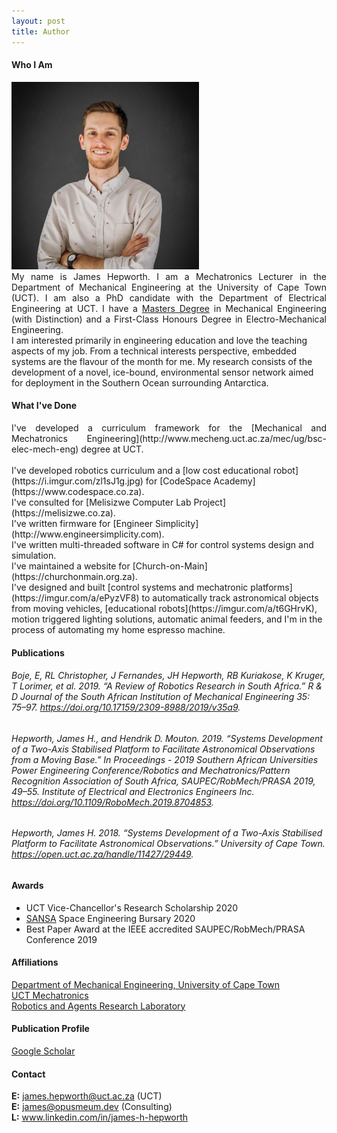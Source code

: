```yaml
---
layout: post
title: Author
---
```


#### Who I Am

<img src="https://raw.githubusercontent.com/opus-meum/opus-meum.github.io/master/assets/images/james_hepworth.jpeg" style="width:300px;height:300px;">

<div style = "text-align: justify;
  text-indent: 0em;
  text-justify: inter-word;">
My name is James Hepworth. I am a Mechatronics Lecturer in the Department of Mechanical Engineering at the University of Cape Town (UCT). I am also a PhD candidate with the Department of Electrical Engineering at UCT. I have a <a href="https://github.com/opus-meum/masters">Masters Degree</a> in Mechanical Engineering (with Distinction) and a First-Class Honours Degree in Electro-Mechanical Engineering.
</div>
I am interested primarily in engineering education and love the teaching aspects of my job. From a technical interests perspective, embedded systems are the flavour of the month for me. My research consists of the development of a novel, ice-bound, environmental sensor network aimed for deployment in the Southern Ocean surrounding Antarctica.

#### What I've Done
<div style = "text-align: justify;
  text-indent: 0em;
  text-justify: inter-word;">
I've developed a curriculum framework for the [Mechanical and Mechatronics Engineering](http://www.mecheng.uct.ac.za/mec/ug/bsc-elec-mech-eng) degree at UCT.</div><br>
I've developed robotics curriculum and a [low cost educational robot](https://i.imgur.com/zl1sJ1g.jpg) for [CodeSpace Academy](https://www.codespace.co.za).<br>
I've consulted for [Melisizwe Computer Lab Project](https://melisizwe.co.za).<br>
I've written firmware for [Engineer Simplicity](http://www.engineersimplicity.com).<br>
I've written multi-threaded software in C# for control systems design and simulation.<br>
I've maintained a website for [Church-on-Main](https://churchonmain.org.za).<br>
I've designed and built [control systems and mechatronic platforms](https://imgur.com/a/ePyzVF8) to automatically track astronomical objects from moving vehicles, [educational robots](https://imgur.com/a/t6GHrvK), motion triggered lighting solutions, automatic animal feeders, and I'm in the process of automating my home espresso machine.

#### Publications
###### Boje, E, RL Christopher, J Fernandes, JH Hepworth, RB Kuriakose, K Kruger, T Lorimer, et al. 2019. “A Review of Robotics Research in South Africa.” R & D Journal of the South African Institution of Mechanical Engineering 35: 75–97. https://doi.org/10.17159/2309-8988/2019/v35a9.
###### Hepworth, James H., and Hendrik D. Mouton. 2019. “Systems Development of a Two-Axis Stabilised Platform to Facilitate Astronomical Observations from a Moving Base.” In Proceedings - 2019 Southern African Universities Power Engineering Conference/Robotics and Mechatronics/Pattern Recognition Association of South Africa, SAUPEC/RobMech/PRASA 2019, 49–55. Institute of Electrical and Electronics Engineers Inc. https://doi.org/10.1109/RoboMech.2019.8704853.
###### Hepworth, James H. 2018. “Systems Development of a Two-Axis Stabilised Platform to Facilitate Astronomical Observations.” University of Cape Town. https://open.uct.ac.za/handle/11427/29449.

#### Awards
* UCT Vice-Chancellor's Research Scholarship 2020
* [SANSA](https://www.sansa.org.za) Space Engineering Bursary 2020
* Best Paper Award at the IEEE accredited SAUPEC/RobMech/PRASA Conference 2019


#### Affiliations
<div style = "text-align: justify;
  text-indent: 0em;
  text-justify: inter-word;">
  <a href="http://www.mecheng.uct.ac.za/">Department of Mechanical Engineering, University of Cape Town</a><br>
  <a href="(http://www.mechatronics.uct.ac.za/">UCT Mechatronics</a><br>
  <a href="http://www.rarl.uct.ac.za/">Robotics and Agents Research Laboratory</a><br>
</div>

#### Publication Profile
<div style = "text-align: justify;
  text-indent: 0em;
  text-justify: inter-word;">
  <a href="https://scholar.google.com/citations?user=qo-IowEAAAAJ&hl=en&oi=sra">Google Scholar</a>
</div>

#### Contact
<div style = "text-align: justify;
  text-indent: 0em;
  text-justify: inter-word;">
  <strong>E:</strong> <a href="mailto:james.hepworth@uct.ac.za">james.hepworth@uct.ac.za</a> (UCT)<br>
  <strong>E:</strong> <a href="mailto:james@opusmeum.dev">james@opusmeum.dev</a> (Consulting)<br>
  <strong>L:</strong> <a href="https://www.linkedin.com/in/james-h-hepworth">www.linkedin.com/in/james-h-hepworth</a>
</div>




